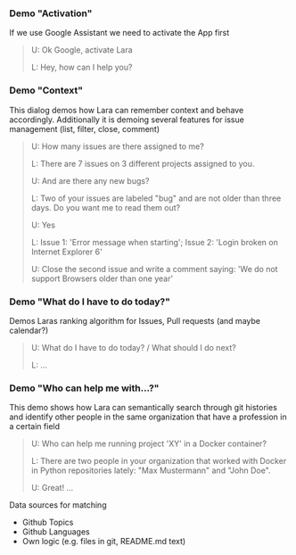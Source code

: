 ### Demo "Activation"
If we use Google Assistant we need to activate the App first
> U: Ok Google, activate Lara
>
> L: Hey, how can I help you?


### Demo "Context"
This dialog demos how Lara can remember context and behave accordingly.
Additionally it is demoing several features for issue management (list, filter, close, comment)

> U: How many issues are there assigned to me?
>
> L: There are 7 issues on 3 different projects assigned to you.
>
> U: And are there any new bugs?
>
> L: Two of your issues are labeled "bug" and are not older than three days. Do you want me to read them out?
>
> U: Yes
>
> L: Issue 1: 'Error message when starting'; Issue 2: 'Login broken on Internet Explorer 6'
>
> U: Close the second issue and write a comment saying: 'We do not support Browsers older than one year'


### Demo "What do I have to do today?"
Demos Laras ranking algorithm for Issues, Pull requests (and maybe calendar?)

> U: What do I have to do today? / What should I do next?
>
> L: ...


### Demo "Who can help me with...?"
This demo shows how Lara can semantically search through git histories and identify other people in the same organization that have a profession in a certain field

> U: Who can help me running project 'XY' in a Docker container?
>
> L: There are two people in your organization that worked with Docker in Python repositories lately: "Max Mustermann" and "John Doe".
>
> U: Great! ...

Data sources for matching
- Github Topics
- Github Languages
- Own logic (e.g. files in git, README.md text)